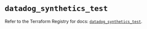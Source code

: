 # `datadog_synthetics_test`

Refer to the Terraform Registry for docs: [`datadog_synthetics_test`](https://registry.terraform.io/providers/datadog/datadog/3.48.0/docs/resources/synthetics_test).

